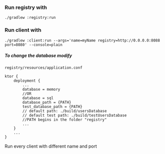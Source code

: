 ### Run registry with
    ./gradlew :registry:run
    
### Run client with
    ./gradlew :client:run --args='name=myName registry=http://0.0.0.0:8088 port=8080' --console=plain
   
##### To change the database modify 
    registry/resources/application.conf
    
```
ktor {
    deployment {
        ...
        database = memory
        //OR
        database = sql
        database_path = {PATH}
        test_database_path = {PATH}
        // default path: ./build/usersDatabase
        // default test path: ./build/testUsersDatabase
        //PATH begins in the folder "registry"
        ...
    }
    ...
}
```

Run every client with different name and port
